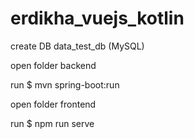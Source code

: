 # erdikha_vuejs_kotlin

create DB data_test_db (MySQL)

open folder backend

run $ mvn spring-boot:run

open folder frontend

run $ npm run serve
